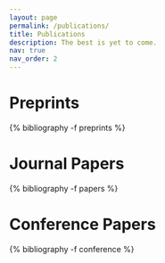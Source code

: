 ```yaml
---
layout: page
permalink: /publications/
title: Publications
description: The best is yet to come.
nav: true
nav_order: 2
---
```


<!-- _pages/publications.md -->
<div class="publications">

<h1>Preprints</h1>
{% bibliography -f preprints %}

<h1>Journal Papers</h1>
{% bibliography -f papers %}

<h1>Conference Papers</h1>
{% bibliography -f conference %}

</div>